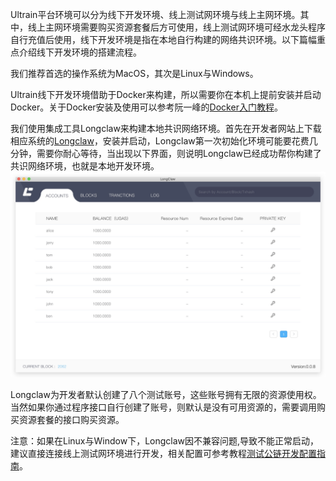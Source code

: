 Ultrain平台环境可以分为线下开发环境、线上测试网环境与线上主网环境。其中，线上主网环境需要购买资源套餐后方可使用，线上测试网环境可经水龙头程序自行充值后使用，线下开发环境是指在本地自行构建的网络共识环境。以下篇幅重点介绍线下开发环境的搭建流程。

我们推荐首选的操作系统为MacOS，其次是Linux与Windows。

Ultrain线下开发环境借助于Docker来构建，所以需要你在本机上提前安装并启动Docker。关于Docker安装及使用可以参考阮一峰的[Docker入门教程](http://www.ruanyifeng.com/blog/2018/02/docker-tutorial.html)。

我们使用集成工具Longclaw来构建本地共识网络环境。首先在开发者网站上下载相应系统的[Longclaw](https://developer.ultrain.io/tools)，安装并启动，Longclaw第一次初始化环境可能要花费几分钟，需要你耐心等待，当出现以下界面，则说明Longclaw已经成功帮你构建了共识网络环境，也就是本地开发环境。![](/assets/longclaw2.png)

Longclaw为开发者默认创建了八个测试账号，这些账号拥有无限的资源使用权。当然如果你通过程序接口自行创建了账号，则默认是没有可用资源的，需要调用购买资源套餐的接口购买资源。

注意：如果在Linux与Window下，Longclaw因不兼容问题,导致不能正常启动，建议直接连接线上测试网环境进行开发，相关配置可参考教程[测试公链开发配置指南](https://developer.ultrain.io/tutorial/testnet_guide)。

